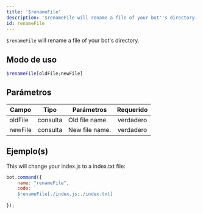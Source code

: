 ```yaml
---
title: '$renameFile'
description: '$renameFile will rename a file of your bot''s directory.'
id: renameFile
---
```


`$renameFile` will rename a file of your bot's directory.

## Modo de uso

```php
$renameFile[oldFile;newFile]
```

## Parámetros

| Campo   | Tipo     | Parámetros     | Requerido |
| ------- | -------- | -------------- |:---------:|
| oldFile | consulta | Old file name. | verdadero |
| newFile | consulta | New file name. | verdadero |

## Ejemplo(s)

This will change your index.js to a index.txt file:

```javascript
bot.command({
    name: "renameFile",
    code: `
    $renameFile[./index.js;./index.txt]
    `
});
```